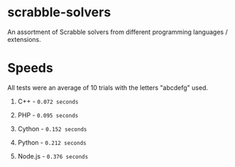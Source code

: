 # scrabble-solvers
An assortment of Scrabble solvers from different programming languages / extensions.

# Speeds
All tests were an average of 10 trials with the letters "abcdefg" used.

1. C++ - `0.072 seconds`

2. PHP - `0.095 seconds`

3. Cython - `0.152 seconds`

4. Python - `0.212 seconds`

5. Node.js - `0.376 seconds`




